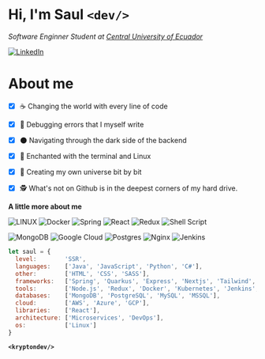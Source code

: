 # Hi, I'm Saul `<dev/>`

*Software Enginner Student at [Central University of Ecuador](https://www.uce.edu.ec/)*

[![LinkedIn](https://img.shields.io/badge/LinkedIn-%230077B5.svg?logo=linkedin&logoColor=white)](https://linkedin.com/in/alpalasaul) 

# About me

- [x] ☕ Changing the world with every line of code 
- [x] 🐞 Debugging errors that I myself write
- [x] 🌑 Navigating through the dark side of the backend
- [x] 🐧 Enchanted with the terminal and Linux
- [x] 🤖 Creating my own universe bit by bit
- [x] 🕵 What's not on Github is in the deepest corners of my hard drive.


**A little more about me**

![LINUX](https://img.shields.io/badge/Linux-FCC624?style=for-the-badge&logo=linux&logoColor=black) 
![Docker](https://img.shields.io/badge/docker-%230db7ed.svg?style=for-the-badge&logo=docker&logoColor=white) 
![Spring](https://img.shields.io/badge/spring-%236DB33F.svg?style=for-the-badge&logo=spring&logoColor=white) 
![React](https://img.shields.io/badge/react-%2320232a.svg?style=for-the-badge&logo=react&logoColor=%2361DAFB) 
![Redux](https://img.shields.io/badge/redux-%23593d88.svg?style=for-the-badge&logo=redux&logoColor=white) 
![Shell Script](https://img.shields.io/badge/BASH-%23121011.svg?style=for-the-badge&logo=gnu-bash&logoColor=white) 


![MongoDB](https://img.shields.io/badge/MongoDB-%234ea94b.svg?style=for-the-badge&logo=mongodb&logoColor=white) 
![Google Cloud](https://img.shields.io/badge/google%20cloud-%234285F4.svg?style=for-the-badge&logo=google-cloud&logoColor=white) 
![Postgres](https://img.shields.io/badge/postgres-%23316192.svg?style=for-the-badge&logo=postgresql&logoColor=white) 
![Nginx](https://img.shields.io/badge/nginx-%23009639.svg?style=for-the-badge&logo=nginx&logoColor=white)
![Jenkins](https://img.shields.io/badge/jenkins-%232C5263.svg?style=for-the-badge&logo=jenkins&logoColor=white) 


```javascript
let saul = {
  level:        'SSR',
  languages:    ['Java', 'JavaScript', 'Python', 'C#'],
  other:        ['HTML', 'CSS', 'SASS'],
  frameworks:   ['Spring', 'Quarkus', 'Express', 'Nextjs', 'Tailwind', 'Flask', '.Net'],
  tools:        ['Node.js', 'Redux', 'Docker', 'Kubernetes', 'Jenkins', 'Kafka'],
  databases:    ['MongoDB', 'PostgreSQL', 'MySQL', 'MSSQL'],
  cloud:        ['AWS', 'Azure', 'GCP'],
  libraries:    ['React'],
  architecture: ['Microservices', 'DevOps'],
  os:           ['Linux']
}
```


**`<kryptondev/>`**
